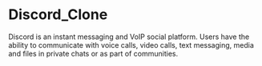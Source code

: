 # Discord_Clone
Discord is an instant messaging and VoIP social platform. Users have the ability to communicate with voice calls, video calls, text messaging, media and files in private chats or as part of communities.
